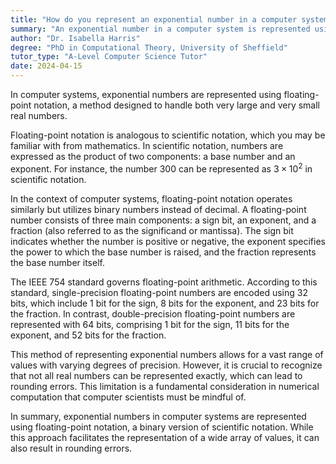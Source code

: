 ```yaml
---
title: "How do you represent an exponential number in a computer system?"
summary: "An exponential number in a computer system is represented using floating-point notation."
author: "Dr. Isabella Harris"
degree: "PhD in Computational Theory, University of Sheffield"
tutor_type: "A-Level Computer Science Tutor"
date: 2024-04-15
---
```


In computer systems, exponential numbers are represented using floating-point notation, a method designed to handle both very large and very small real numbers.

Floating-point notation is analogous to scientific notation, which you may be familiar with from mathematics. In scientific notation, numbers are expressed as the product of two components: a base number and an exponent. For instance, the number $300$ can be represented as $3 \times 10^2$ in scientific notation.

In the context of computer systems, floating-point notation operates similarly but utilizes binary numbers instead of decimal. A floating-point number consists of three main components: a sign bit, an exponent, and a fraction (also referred to as the significand or mantissa). The sign bit indicates whether the number is positive or negative, the exponent specifies the power to which the base number is raised, and the fraction represents the base number itself.

The IEEE 754 standard governs floating-point arithmetic. According to this standard, single-precision floating-point numbers are encoded using $32$ bits, which include $1$ bit for the sign, $8$ bits for the exponent, and $23$ bits for the fraction. In contrast, double-precision floating-point numbers are represented with $64$ bits, comprising $1$ bit for the sign, $11$ bits for the exponent, and $52$ bits for the fraction.

This method of representing exponential numbers allows for a vast range of values with varying degrees of precision. However, it is crucial to recognize that not all real numbers can be represented exactly, which can lead to rounding errors. This limitation is a fundamental consideration in numerical computation that computer scientists must be mindful of.

In summary, exponential numbers in computer systems are represented using floating-point notation, a binary version of scientific notation. While this approach facilitates the representation of a wide array of values, it can also result in rounding errors.
    